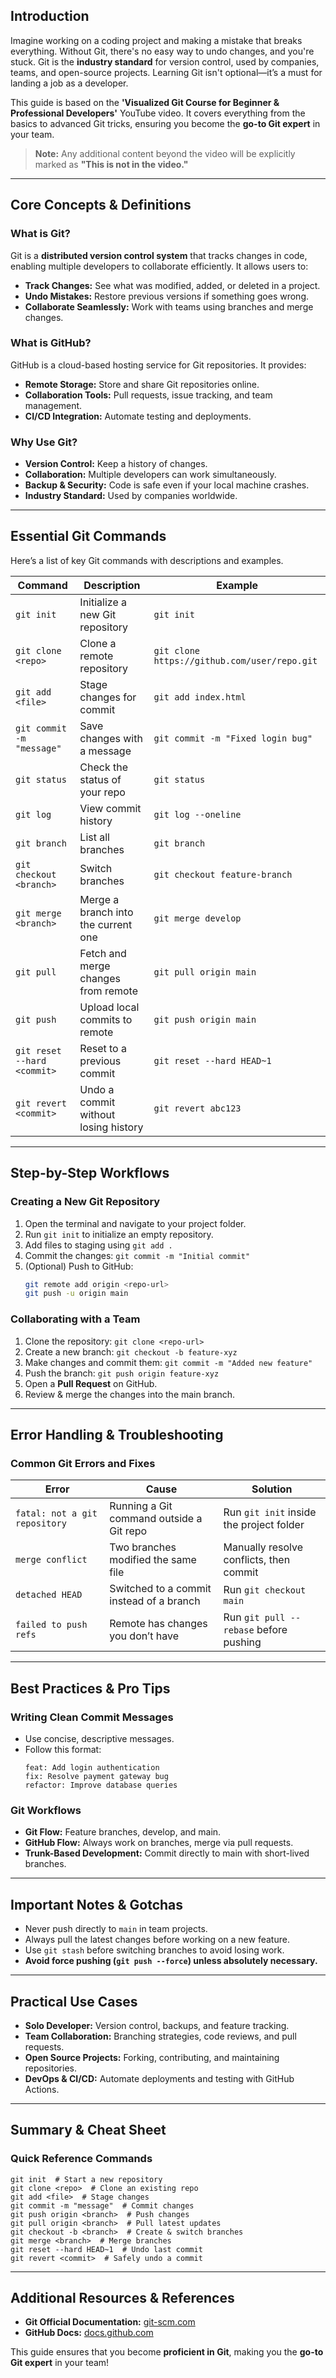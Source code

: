 ## Introduction

Imagine working on a coding project and making a mistake that breaks everything. Without Git, there's no easy way to undo changes, and you're stuck. Git is the **industry standard** for version control, used by companies, teams, and open-source projects. Learning Git isn't optional—it’s a must for landing a job as a developer.

This guide is based on the **'Visualized Git Course for Beginner & Professional Developers'** YouTube video. It covers everything from the basics to advanced Git tricks, ensuring you become the **go-to Git expert** in your team.

> **Note:** Any additional content beyond the video will be explicitly marked as **"This is not in the video."**

---

## Core Concepts & Definitions

### What is Git?

Git is a **distributed version control system** that tracks changes in code, enabling multiple developers to collaborate efficiently. It allows users to:

- **Track Changes:** See what was modified, added, or deleted in a project.
- **Undo Mistakes:** Restore previous versions if something goes wrong.
- **Collaborate Seamlessly:** Work with teams using branches and merge changes.

### What is GitHub?

GitHub is a cloud-based hosting service for Git repositories. It provides:

- **Remote Storage:** Store and share Git repositories online.
- **Collaboration Tools:** Pull requests, issue tracking, and team management.
- **CI/CD Integration:** Automate testing and deployments.

### Why Use Git?

- **Version Control:** Keep a history of changes.
- **Collaboration:** Multiple developers can work simultaneously.
- **Backup & Security:** Code is safe even if your local machine crashes.
- **Industry Standard:** Used by companies worldwide.

---

## Essential Git Commands

Here’s a list of key Git commands with descriptions and examples.

| Command                     | Description                          | Example                                      |
| --------------------------- | ------------------------------------ | -------------------------------------------- |
| `git init`                  | Initialize a new Git repository      | `git init`                                   |
| `git clone <repo>`          | Clone a remote repository            | `git clone https://github.com/user/repo.git` |
| `git add <file>`            | Stage changes for commit             | `git add index.html`                         |
| `git commit -m "message"`   | Save changes with a message          | `git commit -m "Fixed login bug"`            |
| `git status`                | Check the status of your repo        | `git status`                                 |
| `git log`                   | View commit history                  | `git log --oneline`                          |
| `git branch`                | List all branches                    | `git branch`                                 |
| `git checkout <branch>`     | Switch branches                      | `git checkout feature-branch`                |
| `git merge <branch>`        | Merge a branch into the current one  | `git merge develop`                          |
| `git pull`                  | Fetch and merge changes from remote  | `git pull origin main`                       |
| `git push`                  | Upload local commits to remote       | `git push origin main`                       |
| `git reset --hard <commit>` | Reset to a previous commit           | `git reset --hard HEAD~1`                    |
| `git revert <commit>`       | Undo a commit without losing history | `git revert abc123`                          |

---

## Step-by-Step Workflows

### Creating a New Git Repository

1. Open the terminal and navigate to your project folder.
2. Run `git init` to initialize an empty repository.
3. Add files to staging using `git add .`
4. Commit the changes: `git commit -m "Initial commit"`
5. (Optional) Push to GitHub:
   ```sh
   git remote add origin <repo-url>
   git push -u origin main
   ```

### Collaborating with a Team

1. Clone the repository: `git clone <repo-url>`
2. Create a new branch: `git checkout -b feature-xyz`
3. Make changes and commit them: `git commit -m "Added new feature"`
4. Push the branch: `git push origin feature-xyz`
5. Open a **Pull Request** on GitHub.
6. Review & merge the changes into the main branch.

---

## Error Handling & Troubleshooting

### Common Git Errors and Fixes

| Error                         | Cause                                    | Solution                                 |
| ----------------------------- | ---------------------------------------- | ---------------------------------------- |
| `fatal: not a git repository` | Running a Git command outside a Git repo | Run `git init` inside the project folder |
| `merge conflict`              | Two branches modified the same file      | Manually resolve conflicts, then commit  |
| `detached HEAD`               | Switched to a commit instead of a branch | Run `git checkout main`                  |
| `failed to push refs`         | Remote has changes you don’t have        | Run `git pull --rebase` before pushing   |

---

## Best Practices & Pro Tips

### Writing Clean Commit Messages

- Use concise, descriptive messages.
- Follow this format:
  ```
  feat: Add login authentication
  fix: Resolve payment gateway bug
  refactor: Improve database queries
  ```

### Git Workflows

- **Git Flow:** Feature branches, develop, and main.
- **GitHub Flow:** Always work on branches, merge via pull requests.
- **Trunk-Based Development:** Commit directly to main with short-lived branches.

---

## Important Notes & Gotchas

- Never push directly to `main` in team projects.
- Always pull the latest changes before working on a new feature.
- Use `git stash` before switching branches to avoid losing work.
- **Avoid force pushing (`git push --force`) unless absolutely necessary.**

---

## Practical Use Cases

- **Solo Developer:** Version control, backups, and feature tracking.
- **Team Collaboration:** Branching strategies, code reviews, and pull requests.
- **Open Source Projects:** Forking, contributing, and maintaining repositories.
- **DevOps & CI/CD:** Automate deployments and testing with GitHub Actions.

---

## Summary & Cheat Sheet

### Quick Reference Commands

```
git init  # Start a new repository
git clone <repo>  # Clone an existing repo
git add <file>  # Stage changes
git commit -m "message"  # Commit changes
git push origin <branch>  # Push changes
git pull origin <branch>  # Pull latest updates
git checkout -b <branch>  # Create & switch branches
git merge <branch>  # Merge branches
git reset --hard HEAD~1  # Undo last commit
git revert <commit>  # Safely undo a commit
```

---

## Additional Resources & References

- **Git Official Documentation:** [git-scm.com](https://git-scm.com/)
- **GitHub Docs:** [docs.github.com](https://docs.github.com/)

This guide ensures that you become **proficient in Git**, making you the **go-to Git expert** in your team!

